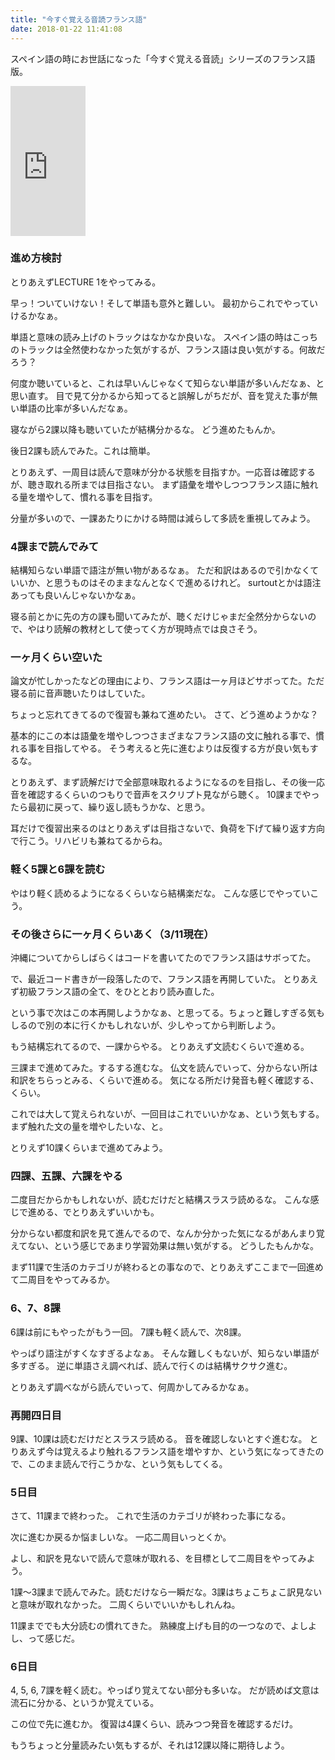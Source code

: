 ```yaml
---
title: "今すぐ覚える音読フランス語"
date: 2018-01-22 11:41:08
---
```


スペイン語の時にお世話になった「今すぐ覚える音読」シリーズのフランス語版。

<iframe style="width:120px;height:240px;" marginwidth="0" marginheight="0" scrolling="no" frameborder="0" src="https://rcm-fe.amazon-adsystem.com/e/cm?ref=qf_sp_asin_til&t=karino203-22&m=amazon&o=9&p=8&l=as1&IS1=1&detail=1&asins=4890853073&bc1=ffffff<1=_top&fc1=333333&lc1=0066c0&bg1=ffffff&f=ifr"> </iframe>

### 進め方検討

とりあえずLECTURE 1をやってみる。

早っ！ついていけない！そして単語も意外と難しい。
最初からこれでやっていけるかなぁ。

単語と意味の読み上げのトラックはなかなか良いな。
スペイン語の時はこっちのトラックは全然使わなかった気がするが、フランス語は良い気がする。何故だろう？

何度か聴いていると、これは早いんじゃなくて知らない単語が多いんだなぁ、と思い直す。
目で見て分かるから知ってると誤解しがちだが、音を覚えた事が無い単語の比率が多いんだなぁ。

寝ながら2課以降も聴いていたが結構分かるな。
どう進めたもんか。

後日2課も読んでみた。これは簡単。

とりあえず、一周目は読んで意味が分かる状態を目指すか。一応音は確認するが、聴き取れる所までは目指さない。
まず語彙を増やしつつフランス語に触れる量を増やして、慣れる事を目指す。

分量が多いので、一課あたりにかける時間は減らして多読を重視してみよう。

### 4課まで読んでみて

結構知らない単語で語注が無い物があるなぁ。
ただ和訳はあるので引かなくていいか、と思うものはそのままなんとなくで進めるけれど。
surtoutとかは語注あっても良いんじゃないかなぁ。

寝る前とかに先の方の課も聞いてみたが、聴くだけじゃまだ全然分からないので、やはり読解の教材として使ってく方が現時点では良さそう。

### 一ヶ月くらい空いた

論文が忙しかったなどの理由により、フランス語は一ヶ月ほどサボってた。ただ寝る前に音声聴いたりはしていた。

ちょっと忘れてきてるので復習も兼ねて進めたい。
さて、どう進めようかな？

基本的にこの本は語彙を増やしつつさまざまなフランス語の文に触れる事で、慣れる事を目指してやる。
そう考えると先に進むよりは反復する方が良い気もするな。

とりあえず、まず読解だけで全部意味取れるようになるのを目指し、その後一応音を確認するくらいのつもりで音声をスクリプト見ながら聴く。
10課までやったら最初に戻って、繰り返し読もうかな、と思う。

耳だけで復習出来るのはとりあえずは目指さないで、負荷を下げて繰り返す方向で行こう。リハビリも兼ねてるからね。

### 軽く5課と6課を読む

やはり軽く読めるようになるくらいなら結構楽だな。
こんな感じでやっていこう。

### その後さらに一ヶ月くらいあく（3/11現在）

沖縄についてからしばらくはコードを書いてたのでフランス語はサボってた。

で、最近コード書きが一段落したので、フランス語を再開していた。
とりあえず初級フランス語の全て、をひととおり読み直した。

という事で次はこの本再開しようかなぁ、と思ってる。ちょっと難しすぎる気もしるので別の本に行くかもしれないが、少しやってから判断しよう。

もう結構忘れてるので、一課からやる。
とりあえず文読むくらいで進める。

三課まで進めてみた。するする進むな。
仏文を読んでいって、分からない所は和訳をちらっとみる、くらいで進める。
気になる所だけ発音も軽く確認する、くらい。

これでは大して覚えられないが、一回目はこれでいいかなぁ、という気もする。
まず触れた文の量を増やしたいな、と。

とりえず10課くらいまで進めてみよう。

### 四課、五課、六課をやる

二度目だからかもしれないが、読むだけだと結構スラスラ読めるな。
こんな感じで進める、でとりあえずいいかも。

分からない都度和訳を見て進んでるので、なんか分かった気になるがあんまり覚えてない、という感じであまり学習効果は無い気がする。
どうしたもんかな。

まず11課で生活のカテゴリが終わるとの事なので、とりあえずここまで一回進めて二周目をやってみるか。

### 6、7、8課

6課は前にもやったがもう一回。
7課も軽く読んで、次8課。

やっぱり語注がすくなすぎるよなぁ。
そんな難しくもないが、知らない単語が多すぎる。
逆に単語さえ調べれば、読んで行くのは結構サクサク進む。

とりあえず調べながら読んでいって、何周かしてみるかなぁ。

### 再開四日目

9課、10課は読むだけだとスラスラ読める。
音を確認しないとすぐ進むな。
とりあえず今は覚えるより触れるフランス語を増やすか、という気になってきたので、このまま読んで行こうかな、という気もしてくる。


### 5日目

さて、11課まで終わった。
これで生活のカテゴリが終わった事になる。

次に進むか戻るか悩ましいな。
一応二周目いっとくか。

よし、和訳を見ないで読んで意味が取れる、を目標として二周目をやってみよう。

1課〜3課まで読んでみた。読むだけなら一瞬だな。3課はちょこちょこ訳見ないと意味が取れなかった。
二周くらいでいいかもしれんね。

11課まででも大分読むの慣れてきた。
熟練度上げも目的の一つなので、よしよし、って感じだ。

### 6日目

4, 5, 6, 7課を軽く読む。やっぱり覚えてない部分も多いな。
だが読めば文意は流石に分かる、というか覚えている。

この位で先に進むか。
復習は4課くらい、読みつつ発音を確認するだけ。

もうちょっと分量読みたい気もするが、それは12課以降に期待しよう。
